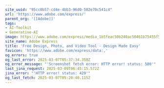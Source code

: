 ```yaml
---
site_uuid: "95cc0b57-cd4e-4bb3-96d0-502e70c541c4"
url: 'https://www.adobe.com/express/'
parent_org: '[[Adobe]]'
tags:
- AI-Toolkit
- Generative-AI
image: https://www.adobe.com/express/media_1b5feac50b240ac50461b75455f51032ee15e002d.jpeg?width=1200&format=pjpg&optimize=medium
site_name: Adobe Express
title: 'Free Design, Photo, and Video Tool - Design Made Easy'
favicon: 'https://www.adobe.com/express/data:,'
og_errors: true
og_last_error: 2025-03-07T05:37:34.350Z
og_error_message: "'Screenshot fetch error: HTTP error! status: 500'"
last_jina_request: 2025-03-09T06:45:15.572Z
jina_error: "'HTTP error! status: 429'"
og_last_fetch: 2025-03-07T05:20:40.115Z
---
```


